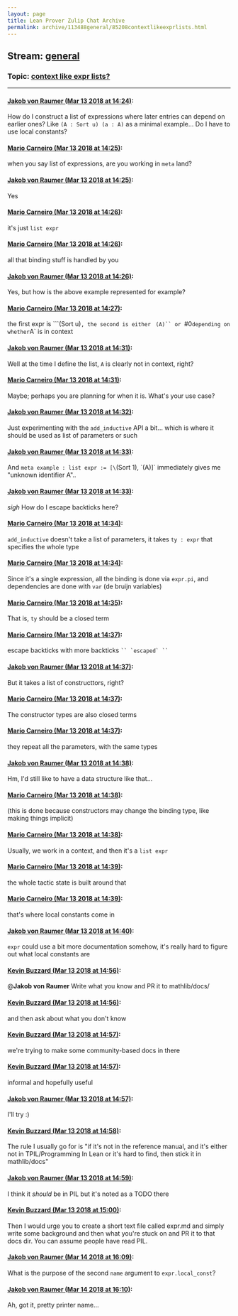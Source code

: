 ```yaml
---
layout: page
title: Lean Prover Zulip Chat Archive 
permalink: archive/113488general/85208contextlikeexprlists.html
---
```


## Stream: [general](index.html)
### Topic: [context like expr lists?](85208contextlikeexprlists.html)

---

#### [Jakob von Raumer (Mar 13 2018 at 14:24)](https://leanprover.zulipchat.com/#narrow/stream/113488-general/topic/context%20like%20expr%20lists%3F/near/123654389):
How do I construct a list of expressions where later entries can depend on earlier ones? Like `(A : Sort u) (a : A)` as a minimal example... Do I have to use local constants?

#### [Mario Carneiro (Mar 13 2018 at 14:25)](https://leanprover.zulipchat.com/#narrow/stream/113488-general/topic/context%20like%20expr%20lists%3F/near/123654415):
when you say list of expressions, are you working in `meta` land?

#### [Jakob von Raumer (Mar 13 2018 at 14:25)](https://leanprover.zulipchat.com/#narrow/stream/113488-general/topic/context%20like%20expr%20lists%3F/near/123654423):
Yes

#### [Mario Carneiro (Mar 13 2018 at 14:26)](https://leanprover.zulipchat.com/#narrow/stream/113488-general/topic/context%20like%20expr%20lists%3F/near/123654424):
it's just `list expr`

#### [Mario Carneiro (Mar 13 2018 at 14:26)](https://leanprover.zulipchat.com/#narrow/stream/113488-general/topic/context%20like%20expr%20lists%3F/near/123654473):
all that binding stuff is handled by you

#### [Jakob von Raumer (Mar 13 2018 at 14:26)](https://leanprover.zulipchat.com/#narrow/stream/113488-general/topic/context%20like%20expr%20lists%3F/near/123654481):
Yes, but how is the above example represented for example?

#### [Mario Carneiro (Mar 13 2018 at 14:27)](https://leanprover.zulipchat.com/#narrow/stream/113488-general/topic/context%20like%20expr%20lists%3F/near/123654502):
the first expr is ```(Sort u)``, the second is either `` `(A)`` or `#0` depending on whether `A` is in context

#### [Jakob von Raumer (Mar 13 2018 at 14:31)](https://leanprover.zulipchat.com/#narrow/stream/113488-general/topic/context%20like%20expr%20lists%3F/near/123654671):
Well at the time I define the list, `A` is clearly not in context, right?

#### [Mario Carneiro (Mar 13 2018 at 14:31)](https://leanprover.zulipchat.com/#narrow/stream/113488-general/topic/context%20like%20expr%20lists%3F/near/123654676):
Maybe; perhaps you are planning for when it is. What's your use case?

#### [Jakob von Raumer (Mar 13 2018 at 14:32)](https://leanprover.zulipchat.com/#narrow/stream/113488-general/topic/context%20like%20expr%20lists%3F/near/123654723):
Just experimenting with the `add_inductive` API a bit... which is where it should be used as list of parameters or such

#### [Jakob von Raumer (Mar 13 2018 at 14:33)](https://leanprover.zulipchat.com/#narrow/stream/113488-general/topic/context%20like%20expr%20lists%3F/near/123654735):
And `meta example : list expr := [\`(Sort 1), \`(A)]` immediately gives me "unknown identifier A"..

#### [Jakob von Raumer (Mar 13 2018 at 14:33)](https://leanprover.zulipchat.com/#narrow/stream/113488-general/topic/context%20like%20expr%20lists%3F/near/123654737):
*sigh* How do I escape backticks here?

#### [Mario Carneiro (Mar 13 2018 at 14:34)](https://leanprover.zulipchat.com/#narrow/stream/113488-general/topic/context%20like%20expr%20lists%3F/near/123654777):
`add_inductive` doesn't take a list of parameters, it takes `ty : expr` that specifies the whole type

#### [Mario Carneiro (Mar 13 2018 at 14:34)](https://leanprover.zulipchat.com/#narrow/stream/113488-general/topic/context%20like%20expr%20lists%3F/near/123654787):
Since it's a single expression, all the binding is done via `expr.pi`, and dependencies are done with `var` (de bruijn variables)

#### [Mario Carneiro (Mar 13 2018 at 14:35)](https://leanprover.zulipchat.com/#narrow/stream/113488-general/topic/context%20like%20expr%20lists%3F/near/123654810):
That is, `ty` should be a closed term

#### [Mario Carneiro (Mar 13 2018 at 14:37)](https://leanprover.zulipchat.com/#narrow/stream/113488-general/topic/context%20like%20expr%20lists%3F/near/123654857):
escape backticks with more backticks ``` `` `escaped` `` ```

#### [Jakob von Raumer (Mar 13 2018 at 14:37)](https://leanprover.zulipchat.com/#narrow/stream/113488-general/topic/context%20like%20expr%20lists%3F/near/123654861):
But it takes a list of constructtors, right?

#### [Mario Carneiro (Mar 13 2018 at 14:37)](https://leanprover.zulipchat.com/#narrow/stream/113488-general/topic/context%20like%20expr%20lists%3F/near/123654865):
The constructor types are also closed terms

#### [Mario Carneiro (Mar 13 2018 at 14:37)](https://leanprover.zulipchat.com/#narrow/stream/113488-general/topic/context%20like%20expr%20lists%3F/near/123654868):
they repeat all the parameters, with the same types

#### [Jakob von Raumer (Mar 13 2018 at 14:38)](https://leanprover.zulipchat.com/#narrow/stream/113488-general/topic/context%20like%20expr%20lists%3F/near/123654914):
Hm, I'd still like to have a data structure like that...

#### [Mario Carneiro (Mar 13 2018 at 14:38)](https://leanprover.zulipchat.com/#narrow/stream/113488-general/topic/context%20like%20expr%20lists%3F/near/123654915):
(this is done because constructors may change the binding type, like making things implicit)

#### [Mario Carneiro (Mar 13 2018 at 14:38)](https://leanprover.zulipchat.com/#narrow/stream/113488-general/topic/context%20like%20expr%20lists%3F/near/123654921):
Usually, we work in a context, and then it's a `list expr`

#### [Mario Carneiro (Mar 13 2018 at 14:39)](https://leanprover.zulipchat.com/#narrow/stream/113488-general/topic/context%20like%20expr%20lists%3F/near/123654928):
the whole tactic state is built around that

#### [Mario Carneiro (Mar 13 2018 at 14:39)](https://leanprover.zulipchat.com/#narrow/stream/113488-general/topic/context%20like%20expr%20lists%3F/near/123654931):
that's where local constants come in

#### [Jakob von Raumer (Mar 13 2018 at 14:40)](https://leanprover.zulipchat.com/#narrow/stream/113488-general/topic/context%20like%20expr%20lists%3F/near/123654988):
`expr` could use a bit more documentation somehow, it's really hard to figure out what local constants are

#### [Kevin Buzzard (Mar 13 2018 at 14:56)](https://leanprover.zulipchat.com/#narrow/stream/113488-general/topic/context%20like%20expr%20lists%3F/near/123655582):
@**Jakob von Raumer** Write what you know and PR it to mathlib/docs/

#### [Kevin Buzzard (Mar 13 2018 at 14:56)](https://leanprover.zulipchat.com/#narrow/stream/113488-general/topic/context%20like%20expr%20lists%3F/near/123655583):
and then ask about what you don't know

#### [Kevin Buzzard (Mar 13 2018 at 14:57)](https://leanprover.zulipchat.com/#narrow/stream/113488-general/topic/context%20like%20expr%20lists%3F/near/123655594):
we're trying to make some community-based docs in there

#### [Kevin Buzzard (Mar 13 2018 at 14:57)](https://leanprover.zulipchat.com/#narrow/stream/113488-general/topic/context%20like%20expr%20lists%3F/near/123655599):
informal and hopefully useful

#### [Jakob von Raumer (Mar 13 2018 at 14:57)](https://leanprover.zulipchat.com/#narrow/stream/113488-general/topic/context%20like%20expr%20lists%3F/near/123655600):
I'll try :)

#### [Kevin Buzzard (Mar 13 2018 at 14:58)](https://leanprover.zulipchat.com/#narrow/stream/113488-general/topic/context%20like%20expr%20lists%3F/near/123655643):
The rule I usually go for is "if it's not in the reference manual, and it's either not in TPIL/Programming In Lean or it's hard to find, then stick it in mathlib/docs"

#### [Jakob von Raumer (Mar 13 2018 at 14:59)](https://leanprover.zulipchat.com/#narrow/stream/113488-general/topic/context%20like%20expr%20lists%3F/near/123655655):
I think it *should* be in PIL but it's noted as a TODO there

#### [Kevin Buzzard (Mar 13 2018 at 15:00)](https://leanprover.zulipchat.com/#narrow/stream/113488-general/topic/context%20like%20expr%20lists%3F/near/123655712):
Then I would urge you to create a short text file called expr.md and simply write some background and then what you're stuck on and PR it to that docs dir. You can assume people have read PIL.

#### [Jakob von Raumer (Mar 14 2018 at 16:09)](https://leanprover.zulipchat.com/#narrow/stream/113488-general/topic/context%20like%20expr%20lists%3F/near/123705964):
What is the purpose of the second `name` argument to `expr.local_const`?

#### [Jakob von Raumer (Mar 14 2018 at 16:10)](https://leanprover.zulipchat.com/#narrow/stream/113488-general/topic/context%20like%20expr%20lists%3F/near/123706023):
Ah, got it, pretty printer name...

